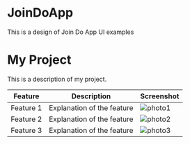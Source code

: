 # JoinDoApp


This is a design of Join Do App UI examples








# My Project

This is a description of my project.

| Feature        | Description        | Screenshot          |
| -------------- | ------------------ | ------------------- |
| Feature 1      | Explanation of the feature | ![photo1](https://github.com/user-attachments/assets/c36de4e7-49b0-4472-870c-2be492527b4b) |
| Feature 2      | Explanation of the feature |![photo2](https://github.com/user-attachments/assets/01a495de-bc4f-4784-8276-6a5d4baa53ff)|
| Feature 3      | Explanation of the feature | ![photo3](https://github.com/user-attachments/assets/c6e44bb4-b4c8-42c3-b5c5-c9c15cda4125) |
